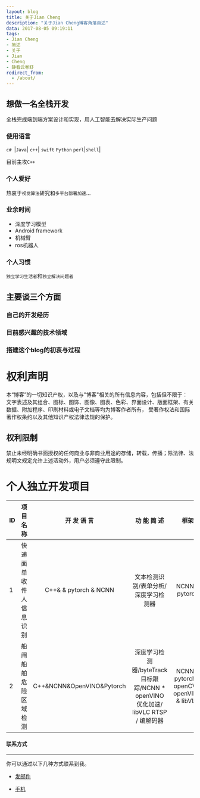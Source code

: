 ```yaml
---
layout: blog
title: 关于Jian Cheng
description: "关于Jian Cheng博客角落自述"
data: 2017-08-05 09:19:11
tags: 
- Jian Cheng
- 简述
- 关于
- Jian
- Cheng
- 静看云卷舒
redirect_from:
  - /about/
---
```


## 想做一名全栈开发

全栈完成端到端方案设计和实现，用人工智能去解决实际生产问题

### 使用语言

``c# ``|``Java``| ``c++``| 
``swift`` ``Python`` 
``perl``|``shell``|
 
 目前主攻``C++``
  
### 个人爱好

 热衷于``视觉算法``研究和``多平台部署加速``...
 
### 业余时间

- 深度学习模型
- Android framework
- 机械臂
- ros机器人

### 个人习惯
 
`独立学习生活者`和`独立解决问题者`

 
## 主要谈三个方面
 
### 自己的开发经历

 
### 目前感兴趣的技术领域


 
### 搭建这个blog的初衷与过程



# 权利声明
 
本“博客”的一切知识产权，以及与"博客"相关的所有信息内容，包括但不限于： 文字表述及其组合、图标、图饰、图像、图表、色彩、界面设计、版面框架、有关数据、附加程序、印刷材料或电子文档等均为博客作者所有， 受著作权法和国际著作权条约以及其他知识产权法律法规的保护。

## 权利限制
 
禁止未经明确书面授权的任何商业与非商业用途的存储，转载，传播；除法律、法规明文规定允许上述活动外，用户必须遵守此限制。

# 个人独立开发项目

ID|项 目 名 称| 开 发 语 言| 功 能 简 述| 框架| 是否上线|
|:--------|:-------:|:-------:|:-------:|:-------:|-------:|
1|快递面单收件人信息识别| C++& & pytorch & NCNN|文本检测识别/表单分析/深度学习检测器|NCNN & pytorch|是
2|船闸船舶危险区域检测 | C++&NCNN&OpenVINO&Pytorch|深度学习检测器/byteTrack目标跟踪/NCNN * openVINO 优化加速/ libVLC RTSP / 编解码器|NCNN & pytorch & openCV & openVINO & libVLC|是




#### 联系方式
******
 
你可以通过以下几种方式联系到我。
 
* [发邮件](mailto:302978416@qq.com)
 
* [手机](17602171768)
